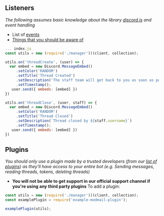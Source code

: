## Listeners
*The following assumes basic knowledge about the library [discord.js](https://npmjs.com/discord.js) and event handling*
- List of [events](https://github.com/BotStudios/modmailbot/blob/main/info.json)
- [Things that you should be aware of](https://github.com/BotStudios/modmailbot/wiki/Faq#1-listenersevent-handling)
```js
... index.js
const utils = new (require('./manager'))(client, collection);

utils.on('threadCreate', (user) => {
  var embed = new Discord.MessageEmbed()
     .setColor('RANDOM')
     .setTitle('Thread Created')
     .setDescription('The staff team will get back to you as soon as possible.')
     .setTimestamp();
   user.send({ embeds: [embed] })
})

utils.on('threadClose', (user, staff) => { 
  var embed = new Discord.MessageEmbed()
     .setColor('RANDOM')
     .setTitle('Thread Closed')
     .setDescription(`Thread closed by ${staff.username}`)
     .setTimestamp();
   user.send({ embeds: [embed] })
})
```

## Plugins
*You should only use a plugin made by a trusted developers (from our [list of plugins](https://github.com/BotStudios/ModmailBot/Wiki/Plugins)) as they'll have access to your entire bot (e.g. Sending messages, reading threads, tokens, deleting threads)*
- **You will not be able to get support in our official support channel if you're using any third party plugins**
To add a plugin:
```js
const utils = new (require('./manager'))(client, collection);
const examplePlugin = require('example-modmail-plugin');

examplePlugin(utils);
```

